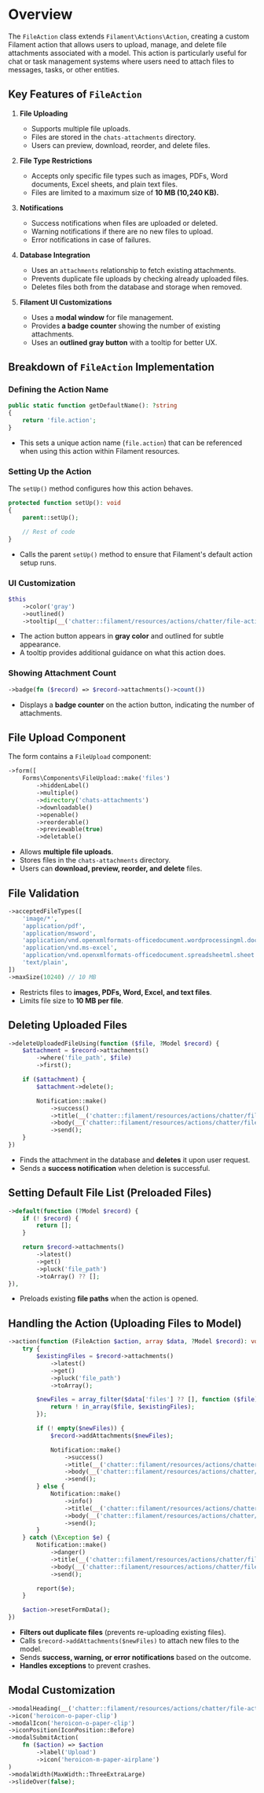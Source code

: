 # Overview

The `FileAction` class extends `Filament\Actions\Action`, creating a custom Filament action that allows users to upload, manage, and delete file attachments associated with a model. This action is particularly useful for chat or task management systems where users need to attach files to messages, tasks, or other entities.

## **Key Features of `FileAction`**

1. **File Uploading**

   - Supports multiple file uploads.
   - Files are stored in the `chats-attachments` directory.
   - Users can preview, download, reorder, and delete files.

2. **File Type Restrictions**

   - Accepts only specific file types such as images, PDFs, Word documents, Excel sheets, and plain text files.
   - Files are limited to a maximum size of **10 MB (10,240 KB).**

3. **Notifications**

   - Success notifications when files are uploaded or deleted.
   - Warning notifications if there are no new files to upload.
   - Error notifications in case of failures.

4. **Database Integration**

   - Uses an `attachments` relationship to fetch existing attachments.
   - Prevents duplicate file uploads by checking already uploaded files.
   - Deletes files both from the database and storage when removed.

5. **Filament UI Customizations**
   - Uses a **modal window** for file management.
   - Provides **a badge counter** showing the number of existing attachments.
   - Uses an **outlined gray button** with a tooltip for better UX.

## **Breakdown of `FileAction` Implementation**

### **Defining the Action Name**

```php
public static function getDefaultName(): ?string
{
    return 'file.action';
}
```

- This sets a unique action name (`file.action`) that can be referenced when using this action within Filament resources.

### **Setting Up the Action**

The `setUp()` method configures how this action behaves.

```php
protected function setUp(): void
{
    parent::setUp();

    // Rest of code
}
```

- Calls the parent `setUp()` method to ensure that Filament's default action setup runs.

### **UI Customization**

```php
$this
    ->color('gray')
    ->outlined()
    ->tooltip(__('chatter::filament/resources/actions/chatter/file-action.setup.tooltip'))
```

- The action button appears in **gray color** and outlined for subtle appearance.
- A tooltip provides additional guidance on what this action does.

### **Showing Attachment Count**

```php
->badge(fn ($record) => $record->attachments()->count())
```

- Displays a **badge counter** on the action button, indicating the number of attachments.

## **File Upload Component**

The form contains a `FileUpload` component:

```php
->form([
    Forms\Components\FileUpload::make('files')
        ->hiddenLabel()
        ->multiple()
        ->directory('chats-attachments')
        ->downloadable()
        ->openable()
        ->reorderable()
        ->previewable(true)
        ->deletable()
```

- Allows **multiple file uploads**.
- Stores files in the `chats-attachments` directory.
- Users can **download, preview, reorder, and delete** files.

## **File Validation**

```php
->acceptedFileTypes([
    'image/*',
    'application/pdf',
    'application/msword',
    'application/vnd.openxmlformats-officedocument.wordprocessingml.document',
    'application/vnd.ms-excel',
    'application/vnd.openxmlformats-officedocument.spreadsheetml.sheet',
    'text/plain',
])
->maxSize(10240) // 10 MB
```

- Restricts files to **images, PDFs, Word, Excel, and text files**.
- Limits file size to **10 MB per file**.

## **Deleting Uploaded Files**

```php
->deleteUploadedFileUsing(function ($file, ?Model $record) {
    $attachment = $record->attachments()
        ->where('file_path', $file)
        ->first();

    if ($attachment) {
        $attachment->delete();

        Notification::make()
            ->success()
            ->title(__('chatter::filament/resources/actions/chatter/file-action.setup.form.fields.actions.delete.title'))
            ->body(__('chatter::filament/resources/actions/chatter/file-action.setup.form.fields.actions.delete.body'))
            ->send();
    }
})
```

- Finds the attachment in the database and **deletes** it upon user request.
- Sends a **success notification** when deletion is successful.

## **Setting Default File List (Preloaded Files)**

```php
->default(function (?Model $record) {
    if (! $record) {
        return [];
    }

    return $record->attachments()
        ->latest()
        ->get()
        ->pluck('file_path')
        ->toArray() ?? [];
}),
```

- Preloads existing **file paths** when the action is opened.

## **Handling the Action (Uploading Files to Model)**

```php
->action(function (FileAction $action, array $data, ?Model $record): void {
    try {
        $existingFiles = $record->attachments()
            ->latest()
            ->get()
            ->pluck('file_path')
            ->toArray();

        $newFiles = array_filter($data['files'] ?? [], function ($file) use ($existingFiles) {
            return ! in_array($file, $existingFiles);
        });

        if (! empty($newFiles)) {
            $record->addAttachments($newFiles);

            Notification::make()
                ->success()
                ->title(__('chatter::filament/resources/actions/chatter/file-action.setup.actions.notification.success.title'))
                ->body(__('chatter::filament/resources/actions/chatter/file-action.setup.actions.notification.success.body'))
                ->send();
        } else {
            Notification::make()
                ->info()
                ->title(__('chatter::filament/resources/actions/chatter/file-action.setup.actions.notification.warning.title'))
                ->body(__('chatter::filament/resources/actions/chatter/file-action.setup.actions.notification.warning.body'))
                ->send();
        }
    } catch (\Exception $e) {
        Notification::make()
            ->danger()
            ->title(__('chatter::filament/resources/actions/chatter/file-action.setup.actions.notification.error.title'))
            ->body(__('chatter::filament/resources/actions/chatter/file-action.setup.actions.notification.error.body'))
            ->send();

        report($e);
    }

    $action->resetFormData();
})
```

- **Filters out duplicate files** (prevents re-uploading existing files).
- Calls `$record->addAttachments($newFiles)` to attach new files to the model.
- Sends **success, warning, or error notifications** based on the outcome.
- **Handles exceptions** to prevent crashes.

## **Modal Customization**

```php
->modalHeading(__('chatter::filament/resources/actions/chatter/file-action.setup.title'))
->icon('heroicon-o-paper-clip')
->modalIcon('heroicon-o-paper-clip')
->iconPosition(IconPosition::Before)
->modalSubmitAction(
    fn ($action) => $action
        ->label('Upload')
        ->icon('heroicon-m-paper-airplane')
)
->modalWidth(MaxWidth::ThreeExtraLarge)
->slideOver(false);
```
